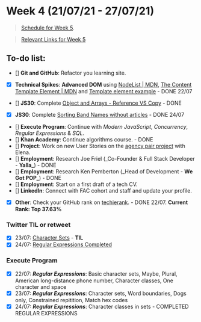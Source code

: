 # Week 4 (21/07/21 - 27/07/21)

> [Schedule for Week 5](https://learn.foundersandcoders.com/course/syllabus/pre-app-6/schedule/).

> [Relevant Links for Week 5](https://mjow1999.github.io/FAC-Links/)

## To-do list:

- [] **Git and GitHub**: Refactor you learning site.
- [x] **Technical Spikes**: **Advanced DOM** using [NodeList | MDN](https://developer.mozilla.org/en-US/docs/Web/API/NodeList), [The Content Template Element | MDN](https://developer.mozilla.org/en-US/docs/Web/HTML/Element/template) and [Template element example](https://codepen.io/oliverjam/pen/yLNEOQO?editors=1010) - DONE 22/07
- [] **JS30**: Complete [Object and Arrays - Reference VS Copy](https://courses.wesbos.com/account/access/60d7a25c8981fd4f947017c5/view/194129338) - DONE
- [x] **JS30**: Complete [Sorting Band Names without articles](https://courses.wesbos.com/account/access/60d7a25c8981fd4f947017c5/view/194128929) - DONE 24/07
- [] **Execute Program**: Continue with _Modern JavaScript_, _Concurrency_, _Regular Expressions_ & _SQL_.
- [] **Khan Academy**: Continue algorithms course. - DONE
- [] **Project**: Work on new User Stories on the [agency pair project](https://github.com/fac22/Michael-Elena-Agency) with Elena.
- [] **Employment**: Research Joe Friel (\_Co-Founder & Full Stack Developer - **Yalla\_**) - DONE
- [] **Employment**: Research Ken Pemberton (\_Head of Development - **We Got POP\_**) - DONE
- [] **Employment**: Start on a first draft of a tech CV.
- [] **LinkedIn**: Connect with FAC cohort and staff and update your profile.
- [x] **Other**: Check your GitHub rank on [techierank](https://techierank.com/#MJOW1999/52b89ade65099d49e9da9876de388acc). - DONE 22/07. **Current Rank: Top 37.63%**

### Twitter TIL or retweet

- [x] 23/07: [Character Sets](https://twitter.com/michWills99/status/1418688312013905920?s=20) - **TIL**
- [x] 24/07: [Regular Expressions Completed](https://twitter.com/michWills99/status/1419066015720280064?s=20)

### Execute Program

- [x] 22/07: **_Regular Expressions_**: Basic character sets, Maybe, Plural, American long-distance phone number, Character classes, One character and space
- [x] 23/07: **_Regular Expressions_**: Character sets, Word boundaries, Dogs only, Constrained repitition, Match hex codes
- [x] 24/07: **_Regular Expressions_**: Character classes in sets - COMPLETED REGULAR EXPRESSIONS
